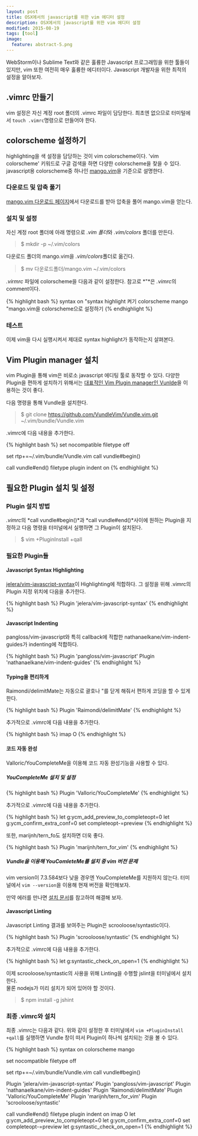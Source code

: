 ```yaml
---
layout: post
title: OSX에서의 javascript를 위한 vim 에디터 설정
description: OSX에서의 javascript를 위한 vim 에디터 설정
modified: 2015-08-19
tags: [tool]
image:
  feature: abstract-5.png
---
```


WebStorm이나 Sublime Text와 같은 훌륭한 Javascript 프로그래밍을 위한 툴들이 있지만, vim 또한 여전히 매우 훌륭한 에디터이다. Javascript 개발자을 위한 최적의 설정을 알아보자. 

## .vimrc 만들기

vim 설정은 자신 계정 root 폴더의 .vimrc 파일이 담당한다. 최초엔 없으므로 터미털에서 `touch .vimrc`명령으로 만들어야 한다.

## colorscheme 설정하기 

highlighting을 색 설정을 담당하는 것이 vim colorscheme이다. 'vim colorscheme' 키워드로 구글 검색을 하면 다양한 colorscheme을 찾을 수 있다. javascript용 colorscheme중 하나인 [mango.vim](http://www.vim.org/scripts/script.php?script_id=3779)을 기준으로 설명한다. 

### 다운로드 및 압축 풀기 

 [mango.vim 다운로드 페이지](http://www.vim.org/scripts/script.php?script_id=3779)에서 다운로드를 받아 압축을 풀어 mango.vim을 얻는다.  

### 설치 및 설정 

자신 계정 root 폴더에 아래 명령으로 *.vim 폴더*와 *.vim/colors* 폴더를 만든다. 
> $ mkdir -p ~/.vim/colors

다운로드 폴더의 mango.vim을 *.vim/colors*폴더로 옮긴다. 
> $ mv 다운로드폴더/mango.vim ~/.vim/colors

*.virmrc* 파일에 colorscheme을 다음과 같이 설정한다. 참고로 *"*은 *.vimrc*의 comment이다.

{% highlight bash %}
syntax on "syntax highlight 켜기
colorscheme mango "mango.vim을 colorscheme으로 설정하기 
{% endhighlight %}

### 테스트

이제 vim을 다시 실행시켜서 제대로 syntax highlight가 동작하는지 살펴본다. 

## Vim Plugin manager 설치

vim Plugin을 통해 vim은 비로소 javascript 에디팅 툴로 동작할 수 있다. 다양한 Plugin을 편하게 설치하기 위해서는 [대표적인 Vim Plugin manager인 Vunlde](https://github.com/VundleVim/Vundle.vim)을 이용하는 것이 좋다. 

다음 명령을 통해 Vundle을 설치한다. 

>  $ git clone https://github.com/VundleVim/Vundle.vim.git ~/.vim/bundle/Vundle.vim 

.vimrc에 다음 내용을 추가한다. 

{% highlight bash %}
set nocompatible
filetype off

set rtp+=~/.vim/bundle/Vundle.vim
call vundle#begin()

call vundle#end()
filetype plugin indent on
{% endhighlight %}

## 필요한 Plugin 설치 및 설정

### Plugin 설치 방법 

*.vimrc*의 *call vundle#begin()*과 *call vundle#end()*사이에 원하는 Plugin을 지정하고 다음 명령을 터미널에서 실행하면 그 Plugin이 설치된다. 

>$ vim +PluginInstall +qall

### 필요한 Plugin들

#### Javascript Syntax Highlighting

[jelera/vim-javascript-syntax](https://github.com/jelera/vim-javascript-syntax)이 Highlighting에 적합하다. 그 설정을 위해 .vimrc의 Plugin 지정 위치에 다음을 추가한다. 

{% highlight bash %}
Plugin 'jelera/vim-javascript-syntax'
{% endhighlight %}

#### Javascript Indenting

pangloss/vim-javascript와 특히 callback에 적합한 nathanaelkane/vim-indent-guides가 indenting에 적합하다.

{% highlight bash %}
Plugin 'pangloss/vim-javascript'
Plugin 'nathanaelkane/vim-indent-guides'
{% endhighlight %}

#### Typing을 편리하게

Raimondi/delimitMate는 자동으로 괄호나 "를 닫게 해줘서 편하게 코딩을 할 수 있게 한다. 

{% highlight bash %}
Plugin 'Raimondi/delimitMate'
{% endhighlight %}

추가적으로 .vimrc에 다음 내용을 추가한다. 

{% highlight bash %}
imap <C-c> <CR><Esc>O
{% endhighlight %}

#### 코드 자동 완성 

Valloric/YouCompleteMe을 이용해 코드 자동 완성기능을 사용할 수 있다. 

##### YouCompleteMe 설치 및 설정

{% highlight bash %}
Plugin 'Valloric/YouCompleteMe'
{% endhighlight %}

추가적으로 .vimrc에 다음 내용을 추가한다. 

{% highlight bash %}
let g:ycm_add_preview_to_completeopt=0
let g:ycm_confirm_extra_conf=0
set completeopt-=preview
{% endhighlight %}

또한, marijnh/tern_fo도 설치하면 더욱 좋다. 

{% highlight bash %}
Plugin 'marijnh/tern_for_vim'
{% endhighlight %}

##### Vundle을 이용해 YouComleteMe를 설치 중 vim 버전 문제 

vim version이 7.3.584보다 낮을 경우엔 YouCompleteMe를 지원하지 않는다. 터미널에서 `vim --version`을 이용해 현재 버전을 확인해보자.

만약 에러를 만나면 [설치 문서](https://github.com/Valloric/YouCompleteMe/blob/master/README.md)를 참고하여 해결해 보자. 

#### Javascript Linting

Javascript Linting 결과를 보여주는 Plugin은 scrooloose/syntastic이다. 

{% highlight bash %}
Plugin 'scrooloose/syntastic'
{% endhighlight %}

추가적으로 .vimrc에 다음 내용을 추가한다. 

{% highlight bash %}
let g:syntastic_check_on_open=1
{% endhighlight %}

이제 scrooloose/syntastic의 사용을 위해 Linting을 수행할 jslint을 터미널에서 설치한다.  
물론 nodejs가 미리 설치가 되어 있어야 할 것이다. 
> $ npm install -g jshint

### 최종 .vimrc와 설치 

최종 .vimrc는 다음과 같다. 위와 같이 설정한 후 터미널에서 `vim +PluginInstall +qall`를 실행하면 Vundle 창이 떠서 Plugin이 하나씩 설치되는 것을 볼 수 있다. 

{% highlight bash %}
syntax on
colorscheme mango

set nocompatible
filetype off

set rtp+=~/.vim/bundle/Vundle.vim
call vundle#begin()

Plugin 'jelera/vim-javascript-syntax'
Plugin 'pangloss/vim-javascript'
Plugin 'nathanaelkane/vim-indent-guides'
Plugin 'Raimondi/delimitMate'
Plugin 'Valloric/YouCompleteMe'
Plugin 'marijnh/tern_for_vim'
Plugin 'scrooloose/syntastic'

call vundle#end()
filetype plugin indent on
imap <C-c> <CR><Esc>O
let g:ycm_add_preview_to_completeopt=0
let g:ycm_confirm_extra_conf=0
set completeopt-=preview
let g:syntastic_check_on_open=1
{% endhighlight %}





